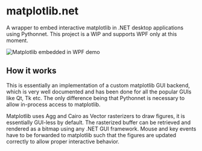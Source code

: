 # matplotlib.net
A wrapper to embed interactive matplotlib in .NET desktop applications using Pythonnet. 
This project is a WIP and supports WPF only at this moment.

![Matplotlib embedded in WPF demo](docs/wpf_matplotlib_demo.gif)

## How it works
This is essentially an implementation of a custom matplotlib GUI backend, which is very well documented 
and has been done for all the popular GUIs like Qt, Tk etc. The only difference being that
Pythonnet is necessary to allow in-process access to matplotlib.

Matplotlib uses Agg and Cairo as Vector rasterizers to draw figures, it is essentially GUI-less
by default. The rasterized buffer can be retrieved and rendered as a bitmap using any .NET GUI framework.
Mouse and key events have to be forwarded to matplotlib such that the figures are updated correctly to 
allow proper interactive behavior.